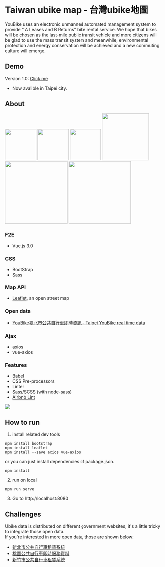 # Taiwan ubike map - 台灣ubike地圖
YouBike uses an electronic unmanned automated management system to provide “ A Leases and B Returns” bike rental service. We hope that bikes will be chosen as the last-mile public transit vehicle and more citizens will be glad to use the mass transit system and meanwhile, environmental protection and energy conservation will be achieved and a new commuting culture will emerge.  

## Demo
Version 1.0: [Click me](https://ubikemap.yyisyou.tw/)

- Now avalible in Taipei city.

## About 
<p float="left" margin="10px">
  <img src="https://vuejs.org/images/logo.png" width="100px"> 
  <img src="https://upload.wikimedia.org/wikipedia/commons/thumb/b/b2/Bootstrap_logo.svg/440px-Bootstrap_logo.svg.png" width="100px">
  <img src="https://sass-lang.com/assets/img/logos/logo-b6e1ef6e.svg" width="100px">  
  <img src="https://d33wubrfki0l68.cloudfront.net/7a197cfe44548cc1a3f581152af70a3051e11671/78df8/img/babel.svg" width="150px">
  <img src="https://leafletjs.com/docs/images/logo.png" width="200px">
  <img src="https://data.taipei/img/department.2fd5d7eb.png" width="200px">
</p>

### F2E
* Vue.js 3.0  

### CSS
* BootStrap  
* Sass

### Map API
* [Leaflet](https://leafletjs.com/examples/quick-start/), an open street map  

### Open data
* [YouBike臺北市公共自行車即時資訊 - Taipei YouBike real time data](https://data.taipei/#/dataset/detail?id=8ef1626a-892a-4218-8344-f7ac46e1aa48)  
### Ajax
* axios
* vue-axios

### Features
* Babel  
* CSS Pre-processors  
* Linter  
* Sass/SCSS (with node-sass)  
* [Airbnb Lint](https://github.com/airbnb/javascript)  
<img src="https://i.imgur.com/A2XaNqc.png"> 

## How to run
1. install related dev tools
```
npm install bootstrap
npm install leaflet
npm install --save axios vue-axios
```
or you can just install dependencies of package.json.
```
npm install
```

2. run on local  
```
npm run serve
```
3. Go to http://localhost:8080

## Challenges
Ubike data is distributed on different government websites, it's a little tricky to integrate those open data.  
If you're interested in more open data, those are shown below:  
- [新北市公共自行車租賃系統](https://data.gov.tw/dataset/28318)  
- [桃園公共自行車即時服務資料](https://data.tycg.gov.tw/opendata/datalist/datasetMeta?oid=5ca2bfc7-9ace-4719-88ae-4034b9a5a55c) 
- [新竹市公共自行車租賃系統](http://ipgod.nchc.org.tw/dataset/376580000a-29f955)

